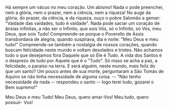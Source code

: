 Há sempre um vácuo no meu coração. Um abismo! Nada o pode preencher, nem a glória, nem o prazer, nem a ciência, nem a riqueza! No auge da glória, do prazer, da ciência, e da riqueza, ouço o pobre Salomão a gemer: "Vaidade das vaidades, tudo é vaidade". Nada pode saciar um coração de ânsias infinitas, a não ser o Infinito, que sois Vós, só o Infinito, só Vós, meu Deus, que sois Tudo! Compreende-se porque o Poverello de Assis transbordava de alegria, quando suspirava, dia e noite: "Meu Deus e meu tudo!" Compreende-se também a nostalgia de nossos corações, quando buscam felicidade neste mundo e voltam desolados e tristes. Não achamos tudo o que desejamos fora Daquele que só Ele é Tudo. A vida dos Santos é o desprezo de tudo por Aquele que é o "Tudo". Só nisso se acha a paz, a felicidade, o paraíso na terra. E será alguém, neste mundo, mais feliz do que um santo? Um pouco antes de sua morte, perguntaram a São Tomás de Aquino se não tinha necessidade de alguma coisa. -- "Não tenho necessidade de nada -- respondeu o santo -- logo terei tudo, gozarei o Bem supremo!"

Meu Deus e meu Tudo! Meu Deus, quero amar-Vos! Meu tudo, quero possuir- Vos!